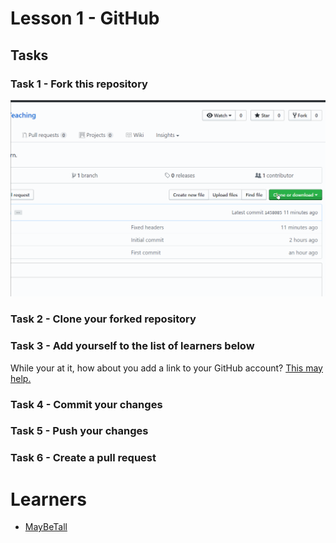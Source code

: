 # Lesson 1 - GitHub
## Tasks
### Task 1 - Fork this repository
![](https://github.com/MayBeTall/MayBeTeaching/blob/master/Lesson%201%20-%20GitHub/gifs/fork.gif?raw=true)
### Task 2 - Clone your forked repository
### Task 3 - Add yourself to the list of learners below
While your at it, how about you add a link to your GitHub account? [This may help.](https://guides.github.com/features/mastering-markdown/)
### Task 4 - Commit your changes
### Task 5 - Push your changes
### Task 6 - Create a pull request

# Learners
*  [MayBeTall](https://github.com/MayBeTall)

